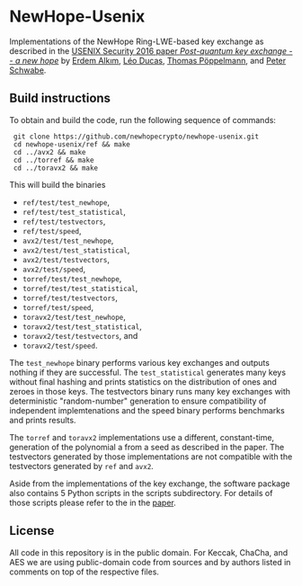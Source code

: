 # NewHope-Usenix

Implementations of the NewHope Ring-LWE-based key exchange as described
in the [USENIX Security 2016 paper *Post-quantum key exchange -- a new hope*](https://newhopecrypto.org/resources.shtml) by 
[Erdem Alkım](https://erdemalkim.github.io/),
[Léo Ducas](https://homepages.cwi.nl/~ducas/),
[Thomas Pöppelmann](http://tpoeppelmann.de), and
[Peter Schwabe](https://cryptojedi.org).

## Build instructions
To obtain and build the code, run the following sequence of commands:
```
 git clone https://github.com/newhopecrypto/newhope-usenix.git
 cd newhope-usenix/ref && make
 cd ../avx2 && make
 cd ../torref && make
 cd ../toravx2 && make
```
 This will build the binaries
* `ref/test/test_newhope`,
* `ref/test/test_statistical`,
* `ref/test/testvectors`,
* `ref/test/speed`,
* `avx2/test/test_newhope`,
* `avx2/test/test_statistical`,
* `avx2/test/testvectors`,
* `avx2/test/speed`,
* `torref/test/test_newhope`,
* `torref/test/test_statistical`,
* `torref/test/testvectors`,
* `torref/test/speed`,
* `toravx2/test/test_newhope`,
* `toravx2/test/test_statistical`,
* `toravx2/test/testvectors`, and
* `toravx2/test/speed`.

The `test_newhope` binary performs various key exchanges and outputs nothing if they are successful. 
The `test_statistical` generates many keys without final hashing and prints statistics on the distribution of ones and zeroes in those keys. 
The testvectors binary runs many key exchanges with deterministic "random-number" generation to ensure compatibility 
of independent implemtenations and the speed binary performs benchmarks and prints results.

The `torref` and `toravx2` implementations use a different, constant-time, generation of the polynomial a from a seed as described in the paper. 
The testvectors generated by those implementations are not compatible with the testvectors generated by `ref` and `avx2`.

Aside from the implementations of the key exchange, the software package also contains 5 Python scripts in the scripts
subdirectory. For details of those scripts please refer to the in the [paper](https://newhopecrypto.org/resources.shtml).

## License
All code in this repository is in the public domain.
For Keccak, ChaCha, and AES we are using public-domain
code from sources and by authors listed in 
comments on top of the respective files.
